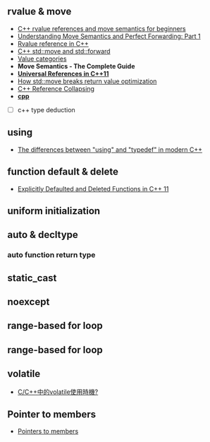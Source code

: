 ## rvalue & move
* [C++ rvalue references and move semantics for beginners](https://www.internalpointers.com/post/c-rvalue-references-and-move-semantics-beginners)
* [Understanding Move Semantics and Perfect Forwarding: Part 1](https://drewcampbell92.medium.com/understanding-move-semantics-and-perfect-forwarding-987cf4dc7e27)
* [Rvalue reference in C++](https://medium.com/pranayaggarwal25/rvalue-references-e99dfd3933ff)
* [C++ std::move and std::forward](https://bajamircea.github.io/coding/cpp/2016/04/07/move-forward.html)
* [Value categories](https://www.learncpp.com/cpp-tutorial/value-categories-lvalues-and-rvalues/)
* **Move Semantics - The Complete Guide**
* [**Universal References in C++11**](https://isocpp.org/blog/2012/11/universal-references-in-c11-scott-meyers)
* [How std::move breaks return value optimization](https://diego.assencio.com/?index=f57f25fd5a187c70fc7f34fcf5374773)
* [C++ Reference Collapsing](https://leimao.github.io/blog/CPP-Reference-Collapsing/)
* [**cpp**](https://irkos.org/cpp/)
* [ ] c++ type deduction
## using
* [The differences between "using" and "typedef" in modern C++](https://www.internalpointers.com/post/differences-between-using-and-typedef-modern-c)

## function default & delete
* [Explicitly Defaulted and Deleted Functions in C++ 11](https://www.geeksforgeeks.org/explicitly-defaulted-deleted-functions-c-11/)

## uniform initialization
## auto & decltype
### auto function return type
## static_cast
## noexcept
## range-based for loop
## range-based for loop
## volatile
* [C/C++中的volatile使用時機?](https://freestyler.pixnet.net/blog/post/23872864)
## Pointer to members
* [Pointers to members](https://www.ibm.com/docs/en/i/7.3?topic=only-pointers-members-c)
